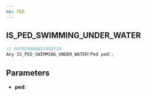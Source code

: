 ```yaml
---
ns: PED
---
```

## IS_PED_SWIMMING_UNDER_WATER

```c
// 0xC024869A53992F34
Any IS_PED_SWIMMING_UNDER_WATER(Ped ped);
```

## Parameters
* **ped**:
